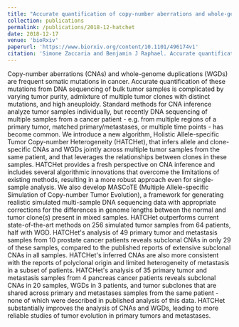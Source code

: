 ```yaml
---
title: "Accurate quantification of copy-number aberrations and whole-genome duplications in multi-sample tumor sequencing data"
collection: publications
permalink: /publications/2018-12-hatchet
date: 2018-12-17
venue: 'bioRxiv'
paperurl: 'https://www.biorxiv.org/content/10.1101/496174v1'
citation: 'Simone Zaccaria and Benjamin J Raphael. Accurate quantification of copy-number aberrations and whole-genome duplications in multi-sample tumor sequencing data, 2017 (https://doi.org/10.1101/496174)'
---
```


Copy-number aberrations (CNAs) and whole-genome duplications (WGDs) are frequent somatic mutations in cancer. Accurate quantification of these mutations from DNA sequencing of bulk tumor samples is complicated by varying tumor purity, admixture of multiple tumor clones with distinct mutations, and high aneuploidy. Standard methods for CNA inference analyze tumor samples individually, but recently DNA sequencing of multiple samples from a cancer patient - e.g. from multiple regions of a primary tumor, matched primary/metastases, or multiple time points - has become common. We introduce a new algorithm, Holistic Allele-specific Tumor Copy-number Heterogeneity (HATCHet), that infers allele and clone-specific CNAs and WGDs jointly across multiple tumor samples from the same patient, and that leverages the relationships between clones in these samples. HATCHet provides a fresh perspective on CNA inference and includes several algorithmic innovations that overcome the limitations of existing methods, resulting in a more robust approach even for single-sample analysis. We also develop MASCoTE (Multiple Allele-specific Simulation of Copy-number Tumor Evolution), a framework for generating realistic simulated multi-sample DNA sequencing data with appropriate corrections for the differences in genome lengths between the normal and tumor clone(s) present in mixed samples. HATCHet outperforms current state-of-the-art methods on 256 simulated tumor samples from 64 patients, half with WGD. HATCHet's analysis of 49 primary tumor and metastasis samples from 10 prostate cancer patients reveals subclonal CNAs in only 29 of these samples, compared to the published reports of extensive subclonal CNAs in all samples. HATCHet's inferred CNAs are also more consistent with the reports of polyclonal origin and limited heterogeneity of metastasis in a subset of patients. HATCHet's analysis of 35 primary tumor and metastasis samples from 4 pancreas cancer patients reveals subclonal CNAs in 20 samples, WGDs in 3 patients, and tumor subclones that are shared across primary and metastases samples from the same patient - none of which were described in published analysis of this data. HATCHet substantially improves the analysis of CNAs and WGDs, leading to more reliable studies of tumor evolution in primary tumors and metastases.
